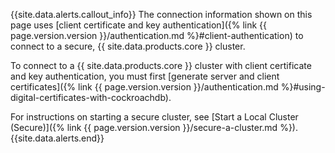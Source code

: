 {{site.data.alerts.callout_info}}
The connection information shown on this page uses [client certificate and key authentication]({% link {{ page.version.version }}/authentication.md %}#client-authentication) to connect to a secure, {{ site.data.products.core }} cluster.

To connect to a {{ site.data.products.core }} cluster with client certificate and key authentication, you must first [generate server and client certificates]({% link {{ page.version.version }}/authentication.md %}#using-digital-certificates-with-cockroachdb).

For instructions on starting a secure cluster, see [Start a Local Cluster (Secure)]({% link {{ page.version.version }}/secure-a-cluster.md %}).
{{site.data.alerts.end}}
